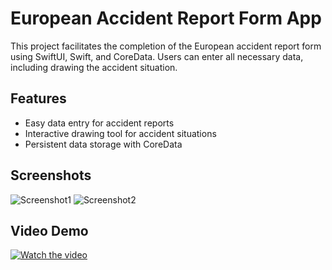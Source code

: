 # European Accident Report Form App

This project facilitates the completion of the European accident report form using SwiftUI, Swift, and CoreData. Users can enter all necessary data, including drawing the accident situation.

## Features
- Easy data entry for accident reports
- Interactive drawing tool for accident situations
- Persistent data storage with CoreData

## Screenshots
![Screenshot1](assets/ss1.png)
![Screenshot2](assets/ss2.png)

## Video Demo
[![Watch the video](path/to/thumbnail.png)](path/to/demo_video.mp4)
